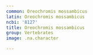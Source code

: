 ```yaml
---
common: Oreochromis mossambicus
latin: Oreochromis mossambicus
ncbi: '8127'
title: Oreochromis mossambicus
group: Vertebrates
image: .na.character

---
```

